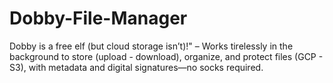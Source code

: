 # Dobby-File-Manager

Dobby is a free elf (but cloud storage isn’t)!" – Works tirelessly in the background to store (upload - download), organize, and protect files (GCP - S3), with metadata and digital signatures—no socks required.
